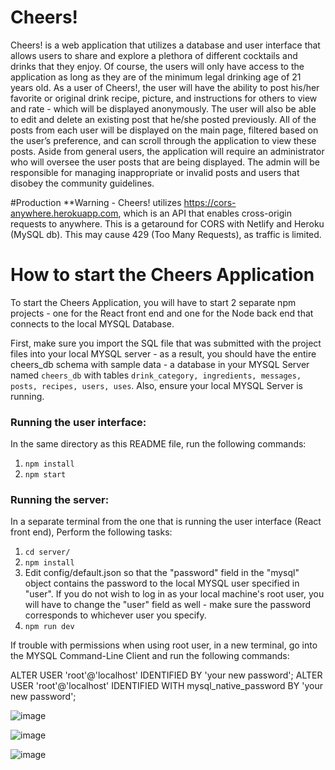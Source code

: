 # Cheers!
Cheers! is a web application that utilizes a database and user interface that allows users to share and explore a plethora of different cocktails and drinks that they enjoy. Of course, the users will only have access to the application as long as they are of the minimum legal drinking age of 21 years old. As a user of Cheers!, the user will have the ability to post his/her favorite or original drink recipe, picture, and instructions for others to view and rate - which will be displayed anonymously. The user will also be able to edit and delete an existing post that he/she posted previously. All of the posts from each user will be displayed on the main page, filtered based on the user’s preference, and can scroll through the application to view these posts. Aside from general users, the application will require an administrator who will oversee the user posts that are being displayed. The admin will be responsible for managing inappropriate or invalid posts and users that disobey the community guidelines.

#Production
**Warning - Cheers! utilizes https://cors-anywhere.herokuapp.com, which is an API that enables cross-origin requests to anywhere. This is a getaround for CORS with Netlify and Heroku (MySQL db). This may cause 429 (Too Many Requests), as traffic is limited.

# How to start the Cheers Application
To start the Cheers Application, you will have to start 2 separate npm projects - one for the React front end and one for the Node back end that connects to the local MYSQL Database.

First, make sure you import the SQL file that was submitted with the project files into your local MYSQL server - as a result, you should have the entire cheers_db schema with sample data - a database in your MYSQL Server named `cheers_db` with tables `drink_category, ingredients, messages, posts, recipes, users, uses`. Also, ensure your local MYSQL Server is running.

### Running the user interface:
In the same directory as this README file, run the following commands:
1. `npm install`
2. `npm start`


### Running the server:
In a separate terminal from the one that is running the user interface (React front end), Perform the following tasks:
1. `cd server/`
2. `npm install`
3. Edit config/default.json so that the "password" field in the "mysql" object contains the password to the local MYSQL user specified in "user". If you do not wish to log in as your local machine's root user, you will have to change the "user" field as well - make sure the password corresponds to whichever user you specify. 
4. `npm run dev`

<!-- Ensure you have all dependencies by running npm install while in the server/ directory

Then, go to server/config/default.json and in the "mysql" object, insert the hostname, user, and password in order for the server to have the credentials to connect to your local mysql instance of cheers_db.

Finally, run npm run dev. The server should start up and print "Listening on port 5000" as well as "SQL Connected!". It should also print a test SQL statement found in server.js on line 7, which is SELECT user_name FROM users. -->

If trouble with permissions when using root user, in a new terminal, go into the MYSQL Command-Line Client and run the following commands:

ALTER USER 'root'@'localhost' IDENTIFIED BY 'your new password'; ALTER USER 'root'@'localhost' IDENTIFIED WITH mysql_native_password BY 'your new password';

![image](https://user-images.githubusercontent.com/48611641/170758437-4827743f-9c4a-4d47-8752-93e3adac9be6.png)

![image](https://user-images.githubusercontent.com/48611641/170759709-93d5bc8f-d218-447a-857d-45a1cb27b43c.png)

![image](https://user-images.githubusercontent.com/48611641/170760093-aae051d8-eae8-44ca-b599-4d8a1358fca8.png)



